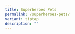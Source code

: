 ```yaml
---
title: Superheroes Pets
permalink: /superheroes-pets/
variant: tiptap
description: ""
---
```

<p></p>